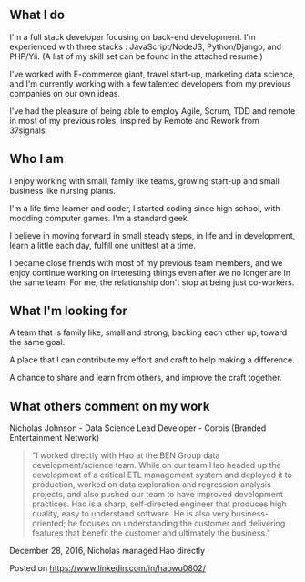 What I do
-
I'm a full stack developer focusing on back-end development. I'm experienced with three stacks : JavaScript/NodeJS, Python/Django, and PHP/Yii. (A list of my skill set can be found in the attached resume.)

I've worked with E-commerce giant, travel start-up, marketing data science, and I'm currently working with a few talented developers from my previous companies on our own ideas.

I've had the pleasure of being able to employ Agile, Scrum, TDD and remote in most of my previous roles, inspired by Remote and Rework from 37signals. 

Who I am
-
I enjoy working with small, family like teams, growing start-up and small business like nursing plants.
 
I'm a life time learner and coder, I started coding since high school, with modding computer games. I'm a standard geek.

I believe in moving forward in small steady steps, in life and in development, learn a little each day, fulfill one unittest at a time.

I became close friends with most of my previous team members, and we enjoy continue working on interesting things even after we no longer are in the same team. For me, the relationship don't stop at being just co-workers.

What I'm looking for
-
A team that is family like, small and strong, backing each other up, toward the same goal.

A place that I can contribute my effort and craft to help making a difference.

A chance to share and learn from others, and improve the craft together.

What others comment on my work
-
Nicholas Johnson - Data Science Lead Developer - Corbis (Branded Entertainment Network)

>"I worked directly with Hao at the BEN Group data development/science team. While on our team Hao headed up the development of a critical ETL management system and deployed it to production, worked on data exploration and regression analysis projects, and also pushed our team to have improved development practices. Hao is a sharp, self-directed engineer that produces high quality, easy to understand software. He is also very business-oriented; he focuses on understanding the customer and delivering features that benefit the customer and ultimately the business."

December 28, 2016, Nicholas managed Hao directly
 
Posted on https://www.linkedin.com/in/haowu0802/
